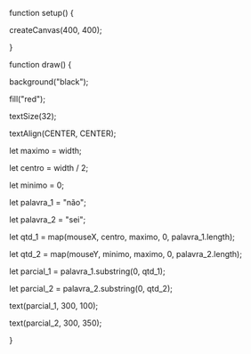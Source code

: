 function setup() {

createCanvas(400, 400);

}

function draw() {

background("black");

fill("red");

textSize(32);

textAlign(CENTER, CENTER);

let maximo = width;

let centro = width / 2;

let minimo = 0;

let palavra_1 = "não";

let palavra_2 = "sei";

let qtd_1 = map(mouseX, centro, maximo, 0, palavra_1.length);

let qtd_2 = map(mouseY, minimo, maximo, 0, palavra_2.length);

let parcial_1 = palavra_1.substring(0, qtd_1);

let parcial_2 = palavra_2.substring(0, qtd_2);

text(parcial_1, 300, 100);

text(parcial_2, 300, 350);

}

